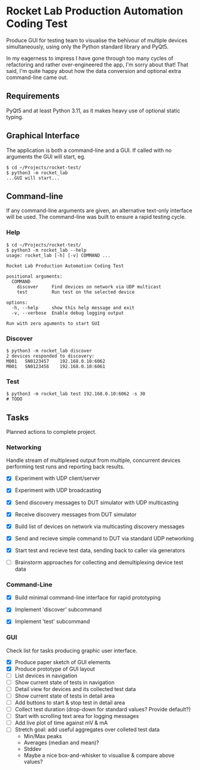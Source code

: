 
# Rocket Lab Production Automation Coding Test

Produce GUI for testing team to visualise the behivour of multiple devices
simultaneously, using only the Python standard library and PyQt5.

In my eagerness to impress I have gone through too many cycles of refactoring
and rather over-engineered the app, I'm sorry about that! That said, I'm quite
happy about how the data conversion and optional extra command-line came out.


## Requirements

PyQt5 and at least Python 3.11, as it makes heavy use of optional static typing.


## Graphical Interface

The application is both a command-line and a GUI. If called with no arguments
the GUI will start, eg.

    $ cd ~/Projects/rocket-test/
    $ python3 -m rocket_lab
    ...GUI will start...


## Command-line

If any command-line arguments are given, an alternative text-only interface
will be used. The command-line was built to ensure a rapid testing cycle.

### Help

    $ cd ~/Projects/rocket-test/
    $ python3 -m rocket_lab --help
    usage: rocket_lab [-h] [-v] COMMAND ...

    Rocket Lab Production Automation Coding Test

    positional arguments:
      COMMAND
        discover     Find devices on network via UDP multicast
        test         Run test on the selected device

    options:
      -h, --help     show this help message and exit
      -v, --verbose  Enable debug logging output

    Run with zero aguments to start GUI

### Discover

    $ python3 -m rocket_lab discover
    2 devices responded to discovery:
    M001   SN0123457    192.168.0.10:6062
    M001   SN0123456    192.168.0.10:6061

### Test

    $ python3 -m rocket_lab test 192.168.0.10:6062 -s 30
    # TODO

## Tasks

Planned actions to complete project.

### Networking

Handle stream of multiplexed output from multiple, concurrent devices performing
test runs and reporting back results.

- [x] Experiment with UDP client/server
- [x] Experiment with UDP broadcasting
- [x] Send discovery messages to DUT simulator with UDP multicasting
- [x] Receive discovery messages from DUT simulator
- [x] Build list of devices on network via multicasting discovery messages
- [x] Send and recieve simple command to DUT via standard UDP networking
- [x] Start test and recieve test data, sending back to caller via generators
- [ ] Brainstorm approaches for collecting and demultiplexing device test data


### Command-Line

- [x] Build minimal command-line interface for rapid prototyping
- [x] Implement 'discover' subcommand
- [x] Implement 'test' subcommand


### GUI

Check list for tasks producing graphic user interface.

- [x] Produce paper sketch of GUI elements
- [x] Produce prototype of GUI layout
- [ ] List devices in navigation
- [ ] Show current state of tests in navigation
- [ ] Detail view for devices and its collected test data
- [ ] Show current state of tests in detail area
- [ ] Add buttons to start & stop test in detail area
- [ ] Collect test duration (drop-down for standard values? Provide default?)
- [ ] Start with scrolling text area for logging messages
- [ ] Add live plot of time against mV & mA
- [ ] Stretch goal: add useful aggregates over colleted test data
    - Min/Max peaks
    - Averages (median and mean)?
    - Stddev
    - Maybe a nice box-and-whisker to visualise & compare above values?
